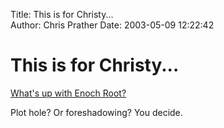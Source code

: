 Title: This is for Christy...  
Author: Chris Prather
Date: 2003-05-09 12:22:42

# This is for Christy...
<a title="What's up with Enoch Root?" href="http://www.ibiblio.org/javafaq/cryptonomicon.html">What's up with Enoch Root?</a>

Plot hole? Or foreshadowing? You decide.
